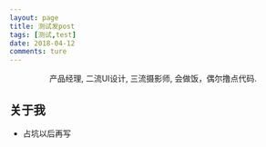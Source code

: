 ```yaml
---
layout: page
title: 测试发post
tags: [测试,test]
date: 2018-04-12
comments: ture
---
```

    
<center>产品经理, 二流UI设计, 三流摄影师, 会做饭，偶尔撸点代码.</center>

## 关于我
* 占坑以后再写


